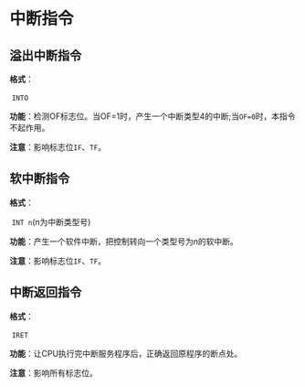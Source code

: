 # 中断指令

## 溢出中断指令

**格式**：

​	`INTO`

**功能**：检测OF标志位。当OF=1时，产生一个中断类型4的中断;当`OF=0`时，本指令不起作用。

 **注意**：影响标志位`IF`、`TF`。

## 软中断指令

 **格式**：

​	`INT n`(n为中断类型号)

 **功能**：产生一个软件中断，把控制转向一个类型号为n的软中断。 

 **注意**：影响标志位`IF`、`TF`。

## 中断返回指令

**格式**：

​	`IRET`

**功能**：让CPU执行完中断服务程序后，正确返回原程序的断点处。

**注意**：影响所有标志位。 
